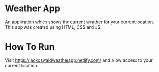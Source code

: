 # Weather App

An application which shows the current weather for your current location. This app was created using HTML, CSS and JS. 

# How To Run

Visit https://jackoswaldweatherapp.netlify.com/ and allow access to your current location.
